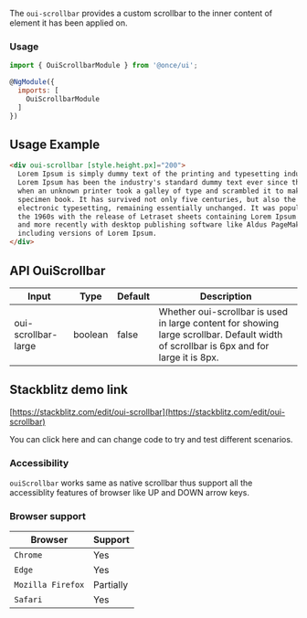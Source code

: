 The `oui-scrollbar` provides a custom scrollbar to the inner content of element it has been applied on.

### Usage

```js
import { OuiScrollbarModule } from '@once/ui';

@NgModule({
  imports: [
    OuiScrollbarModule
  ]
})
```

## Usage Example

```html
<div oui-scrollbar [style.height.px]="200">
  Lorem Ipsum is simply dummy text of the printing and typesetting industry.
  Lorem Ipsum has been the industry's standard dummy text ever since the 1500s,
  when an unknown printer took a galley of type and scrambled it to make a type
  specimen book. It has survived not only five centuries, but also the leap into
  electronic typesetting, remaining essentially unchanged. It was popularised in
  the 1960s with the release of Letraset sheets containing Lorem Ipsum passages,
  and more recently with desktop publishing software like Aldus PageMaker
  including versions of Lorem Ipsum.
</div>
```

## API OuiScrollbar

| Input               | Type    | Default | Description                                                                                                                            |
| ------------------- | ------- | ------- | -------------------------------------------------------------------------------------------------------------------------------------- |
| oui-scrollbar-large | boolean | false   | Whether oui-scrollbar is used in large content for showing large scrollbar. Default width of scrollbar is 6px and for large it is 8px. |

## Stackblitz demo link

[https://stackblitz.com/edit/oui-scrollbar](https://stackblitz.com/edit/oui-scrollbar)

You can click here and can change code to try and test different scenarios.

### Accessibility

`ouiScrollbar` works same as native scrollbar thus support all the accessiblity features of browser like UP and DOWN arrow keys.

### Browser support

| Browser           | Support   |
| ----------------- | --------- |
| `Chrome`          | Yes       |
| `Edge`            | Yes       |
| `Mozilla Firefox` | Partially |
| `Safari`          | Yes       |

